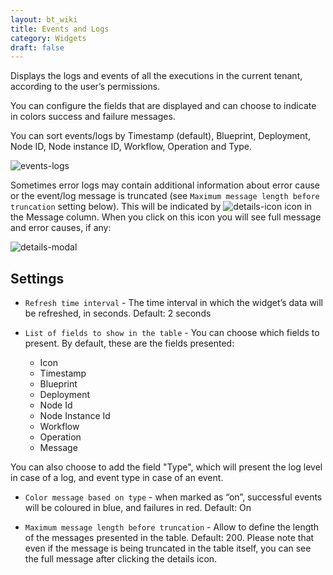 ```yaml
---
layout: bt_wiki
title: Events and Logs
category: Widgets
draft: false
---
```

Displays the logs and events of all the executions in the current tenant, according to the user’s permissions.

You can configure the fields that are displayed and can choose to indicate in colors success and failure messages.

You can sort events/logs by Timestamp (default), Blueprint, Deployment, Node ID, Node instance ID, Workflow, Operation and Type.

![events-logs]( /images/ui/widgets/events-logs.png )

Sometimes error logs may contain additional information about error cause or the event/log message is truncated (see `Maximum message length before truncation` setting below). This will be indicated by ![details-icon]( /images/ui/icons/details-icon.png ) icon in the Message column. When you click on this icon you will see full message and error causes, if any:

![details-modal]( /images/ui/widgets/events-logs-details-modal.png )


## Settings

* `Refresh time interval` - The time interval in which the widget’s data will be refreshed, in seconds. Default: 2 seconds
* `List of fields to show in the table` - You can choose which fields to present. By default, these are the fields presented:

   * Icon
   * Timestamp
   * Blueprint
   * Deployment
   * Node Id
   * Node Instance Id
   * Workflow
   * Operation
   * Message

You can also choose to add the field "Type", which will present the log level in case of a log, and event type in case of an event.

* `Color message based on type` - when marked as “on”, successful events will be coloured in blue, and failures in red. Default: On

* `Maximum message length before truncation` - Allow to define the length of the messages presented in the table. Default: 200. Please note that even if the message is being truncated in the table itself, you can see the full message after clicking the details icon.
